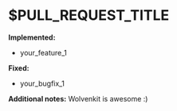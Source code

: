 # $PULL_REQUEST_TITLE

**Implemented:**
- your_feature_1

**Fixed:**
- your_bugfix_1

**Additional notes:**
Wolvenkit is awesome :)
